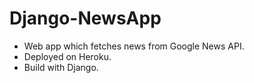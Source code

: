 # Django-NewsApp

- Web app which fetches news from Google News API.
- Deployed on Heroku.
- Build with Django.
